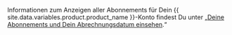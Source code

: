 Informationen zum Anzeigen aller Abonnements für Dein {{ site.data.variables.product.product_name }}-Konto findest Du unter „[Deine Abonnements und Dein Abrechnungsdatum einsehen](/articles/viewing-your-subscriptions-and-billing-date).“
